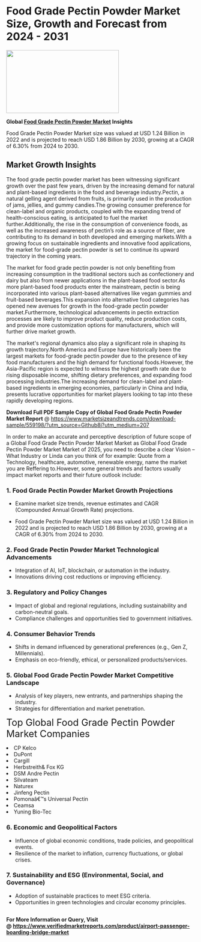 <H1>Food Grade Pectin Powder Market Size, Growth and Forecast from 2024 - 2031</H1><img class="aligncenter size-medium wp-image-584254" src="https://thirdeyenews.in/wp-content/uploads/2024/09/Global-Market-Research-300x168.jpeg" alt="" width="300" height="168" /><p><strong>Global&nbsp;<a href="https://www.marketsizeandtrends.com/download-sample/559198/?utm_source=Github8j?utm_medium=207">Food Grade Pectin Powder Market</a> Insights</strong></p><p>Food Grade Pectin Powder Market size was valued at USD 1.24 Billion in 2022 and is projected to reach USD 1.86 Billion by 2030, growing at a CAGR of 6.30% from 2024 to 2030.</p><p><h2>Market Growth Insights</h2> <p>The food grade pectin powder market has been witnessing significant growth over the past few years, driven by the increasing demand for natural and plant-based ingredients in the food and beverage industry.Pectin, a natural gelling agent derived from fruits, is primarily used in the production of jams, jellies, and gummy candies.The growing consumer preference for clean-label and organic products, coupled with the expanding trend of health-conscious eating, is anticipated to fuel the market further.Additionally, the rise in the consumption of convenience foods, as well as the increased awareness of pectin’s role as a source of fiber, are contributing to its demand in both developed and emerging markets.With a growing focus on sustainable ingredients and innovative food applications, the market for food-grade pectin powder is set to continue its upward trajectory in the coming years.</p> <p>The market for food grade pectin powder is not only benefiting from increasing consumption in the traditional sectors such as confectionery and dairy but also from newer applications in the plant-based food sector.As more plant-based food products enter the mainstream, pectin is being incorporated into various plant-based alternatives like vegan gummies and fruit-based beverages.This expansion into alternative food categories has opened new avenues for growth in the food-grade pectin powder market.Furthermore, technological advancements in pectin extraction processes are likely to improve product quality, reduce production costs, and provide more customization options for manufacturers, which will further drive market growth.</p> <p>The market's regional dynamics also play a significant role in shaping its growth trajectory.North America and Europe have historically been the largest markets for food-grade pectin powder due to the presence of key food manufacturers and the high demand for functional foods.However, the Asia-Pacific region is expected to witness the highest growth rate due to rising disposable income, shifting dietary preferences, and expanding food processing industries.The increasing demand for clean-label and plant-based ingredients in emerging economies, particularly in China and India, presents lucrative opportunities for market players looking to tap into these rapidly developing regions.</p> <p><span class=""><strong>Download Full PDF Sample Copy of Global Food Grade Pectin Powder Market Report</strong> @ <a href="https://www.marketsizeandtrends.com/download-sample/559198/?utm_source=Github8j?utm_medium=207" target="_blank">https://www.marketsizeandtrends.com/download-sample/559198/?utm_source=Github8j?utm_medium=207</a></span></p><p>In order to make an accurate and perceptive description of future scope of a Global&nbsp;Food Grade Pectin Powder Market Market as Global&nbsp;Food Grade Pectin Powder Market Market of 2025, you need to describe a clear Vision &ndash; What Industry or Linda can you think of for example: Quote from a Technology, healthcare, automotive, renewable energy, name the market you are Reffering to.However, some general trends and factors usually impact market reports and their future outlook include:</p><h3>1.&nbsp;<strong>Food Grade Pectin Powder Market Growth Projections</strong></h3><ul><li>Examine market size trends, revenue estimates and CAGR (Compounded Annual Growth Rate) projections.</li><li><p>Food Grade Pectin Powder Market size was valued at USD 1.24 Billion in 2022 and is projected to reach USD 1.86 Billion by 2030, growing at a CAGR of 6.30% from 2024 to 2030.</p></li></ul><h3>2.&nbsp;<strong>Food Grade Pectin Powder Market Technological Advancements</strong></h3><ul><li>Integration of AI, IoT, blockchain, or automation in the industry.</li><li>Innovations driving cost reductions or improving efficiency.</li></ul><h3>3.&nbsp;<strong>Regulatory and Policy Changes</strong></h3><ul><li>Impact of global and regional regulations, including sustainability and carbon-neutral goals.</li><li>Compliance challenges and opportunities tied to government initiatives.</li></ul><h3>4.&nbsp;<strong>Consumer Behavior Trends</strong></h3><ul><li>Shifts in demand influenced by generational preferences (e.g., Gen Z, Millennials).</li><li>Emphasis on eco-friendly, ethical, or personalized products/services.</li></ul><h3>5.&nbsp;<strong>Global Food Grade Pectin Powder Market Competitive Landscape</strong></h3><ul><li>Analysis of key players, new entrants, and partnerships shaping the industry.</li><li>Strategies for differentiation and market penetration.</li></ul><p data-pm-slice="1 1 []"><span style="color: inherit; font-family: inherit; font-size: 25px;">Top Global Food Grade Pectin Powder Market Companies</span></p><div class="" data-test-id=""><p><li>CP Kelco</li><li> DuPont</li><li> Cargill</li><li> Herbstreith& Fox KG</li><li> DSM Andre Pectin</li><li> Silvateam</li><li> Naturex</li><li> Jinfeng Pectin</li><li> Pomonaâ€™s Universal Pectin</li><li> Ceamsa</li><li> Yuning Bio-Tec</li></p></div><h3>6.&nbsp;<strong>Economic and Geopolitical Factors</strong></h3><ul><li>Influence of global economic conditions, trade policies, and geopolitical events.</li><li>Resilience of the market to inflation, currency fluctuations, or global crises.</li></ul><h3>7.&nbsp;<strong>Sustainability and ESG (Environmental, Social, and Governance)</strong></h3><ul><li>Adoption of sustainable practices to meet ESG criteria.</li><li>Opportunities in green technologies and circular economy principles.</li></ul><h2><strong style="font-size: 14px;">For More Information or Query, Visit @&nbsp;</strong><a style="background-color: #ffffff; font-size: 14px;" href="https://www.marketsizeandtrends.com/report/food-grade-pectin-powder-market/" target="_blank">https://www.verifiedmarketreports.com/product/airport-passenger-boarding-bridge-market</a></h2>